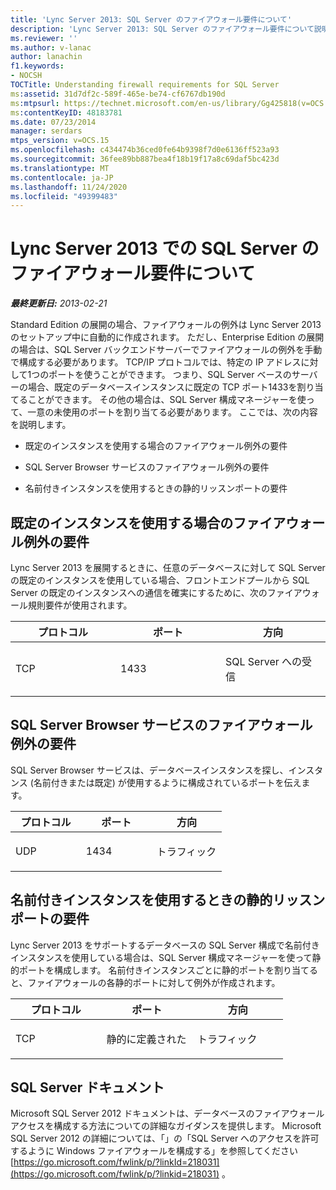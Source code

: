 ```yaml
---
title: 'Lync Server 2013: SQL Server のファイアウォール要件について'
description: 'Lync Server 2013: SQL Server のファイアウォール要件について説明します。'
ms.reviewer: ''
ms.author: v-lanac
author: lanachin
f1.keywords:
- NOCSH
TOCTitle: Understanding firewall requirements for SQL Server
ms:assetid: 31d7df2c-589f-465e-be74-cf6767db190d
ms:mtpsurl: https://technet.microsoft.com/en-us/library/Gg425818(v=OCS.15)
ms:contentKeyID: 48183781
ms.date: 07/23/2014
manager: serdars
mtps_version: v=OCS.15
ms.openlocfilehash: c434474b36ced0fe64b9398f7d0e6136ff523a93
ms.sourcegitcommit: 36fee89bb887bea4f18b19f17a8c69daf5bc423d
ms.translationtype: MT
ms.contentlocale: ja-JP
ms.lasthandoff: 11/24/2020
ms.locfileid: "49399483"
---
```

# <a name="understanding-firewall-requirements-for-sql-server-with-lync-server-2013"></a>Lync Server 2013 での SQL Server のファイアウォール要件について

<div data-xmlns="http://www.w3.org/1999/xhtml">

<div class="topic" data-xmlns="http://www.w3.org/1999/xhtml" data-msxsl="urn:schemas-microsoft-com:xslt" data-cs="https://msdn.microsoft.com/">

<div data-asp="https://msdn2.microsoft.com/asp">



</div>

<div id="mainSection">

<div id="mainBody">

<span> </span>

_**最終更新日:** 2013-02-21_

Standard Edition の展開の場合、ファイアウォールの例外は Lync Server 2013 のセットアップ中に自動的に作成されます。 ただし、Enterprise Edition の展開の場合は、SQL Server バックエンドサーバーでファイアウォールの例外を手動で構成する必要があります。 TCP/IP プロトコルでは、特定の IP アドレスに対して1つのポートを使うことができます。 つまり、SQL Server ベースのサーバーの場合、既定のデータベースインスタンスに既定の TCP ポート1433を割り当てることができます。 その他の場合は、SQL Server 構成マネージャーを使って、一意の未使用のポートを割り当てる必要があります。 ここでは、次の内容を説明します。

  - 既定のインスタンスを使用する場合のファイアウォール例外の要件

  - SQL Server Browser サービスのファイアウォール例外の要件

  - 名前付きインスタンスを使用するときの静的リッスンポートの要件

<div>

## <a name="requirements-for-a-firewall-exception-when-using-the-default-instance"></a>既定のインスタンスを使用する場合のファイアウォール例外の要件

Lync Server 2013 を展開するときに、任意のデータベースに対して SQL Server の既定のインスタンスを使用している場合、フロントエンドプールから SQL Server の既定のインスタンスへの通信を確実にするために、次のファイアウォール規則要件が使用されます。


<table>
<colgroup>
<col style="width: 33%" />
<col style="width: 33%" />
<col style="width: 33%" />
</colgroup>
<thead>
<tr class="header">
<th>プロトコル</th>
<th>ポート</th>
<th>方向</th>
</tr>
</thead>
<tbody>
<tr class="odd">
<td><p>TCP</p></td>
<td><p>1433</p></td>
<td><p>SQL Server への受信</p></td>
</tr>
</tbody>
</table>


</div>

<div>

## <a name="requirements-for-a-firewall-exception-for-the-sql-server-browser-service"></a>SQL Server Browser サービスのファイアウォール例外の要件

SQL Server Browser サービスは、データベースインスタンスを探し、インスタンス (名前付きまたは既定) が使用するように構成されているポートを伝えます。


<table>
<colgroup>
<col style="width: 33%" />
<col style="width: 33%" />
<col style="width: 33%" />
</colgroup>
<thead>
<tr class="header">
<th>プロトコル</th>
<th>ポート</th>
<th>方向</th>
</tr>
</thead>
<tbody>
<tr class="odd">
<td><p>UDP</p></td>
<td><p>1434</p></td>
<td><p>トラフィック</p></td>
</tr>
</tbody>
</table>


</div>

<div>

## <a name="requirements-for-static-listening-ports-when-using-named-instances"></a>名前付きインスタンスを使用するときの静的リッスンポートの要件

Lync Server 2013 をサポートするデータベースの SQL Server 構成で名前付きインスタンスを使用している場合は、SQL Server 構成マネージャーを使って静的ポートを構成します。 名前付きインスタンスごとに静的ポートを割り当てると、ファイアウォールの各静的ポートに対して例外が作成されます。


<table>
<colgroup>
<col style="width: 33%" />
<col style="width: 33%" />
<col style="width: 33%" />
</colgroup>
<thead>
<tr class="header">
<th>プロトコル</th>
<th>ポート</th>
<th>方向</th>
</tr>
</thead>
<tbody>
<tr class="odd">
<td><p>TCP</p></td>
<td><p>静的に定義された</p></td>
<td><p>トラフィック</p></td>
</tr>
</tbody>
</table>


</div>

<div>

## <a name="sql-server-documentation"></a>SQL Server ドキュメント

Microsoft SQL Server 2012 ドキュメントは、データベースのファイアウォールアクセスを構成する方法についての詳細なガイダンスを提供します。 Microsoft SQL Server 2012 の詳細については、「」の「SQL Server へのアクセスを許可するように Windows ファイアウォールを構成する」を参照してください [https://go.microsoft.com/fwlink/p/?linkId=218031](https://go.microsoft.com/fwlink/p/?linkid=218031) 。

</div>

</div>

<span> </span>

</div>

</div>

</div>

